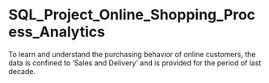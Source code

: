 # SQL_Project_Online_Shopping_Process_Analytics
To learn and understand the purchasing behavior of online customers, the data is confined to ‘Sales and Delivery’ and is provided for the period of last decade.
